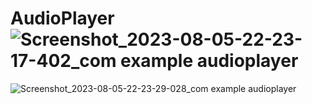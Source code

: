 # AudioPlayer![Screenshot_2023-08-05-22-23-17-402_com example audioplayer](https://github.com/JiM35/AudioPlayer/assets/48186310/8c6dce15-ef9e-4c27-9ce5-97719754171f)
![Screenshot_2023-08-05-22-23-29-028_com example audioplayer](https://github.com/JiM35/AudioPlayer/assets/48186310/787f2816-5965-4258-abf3-507c3fd6a37f)
